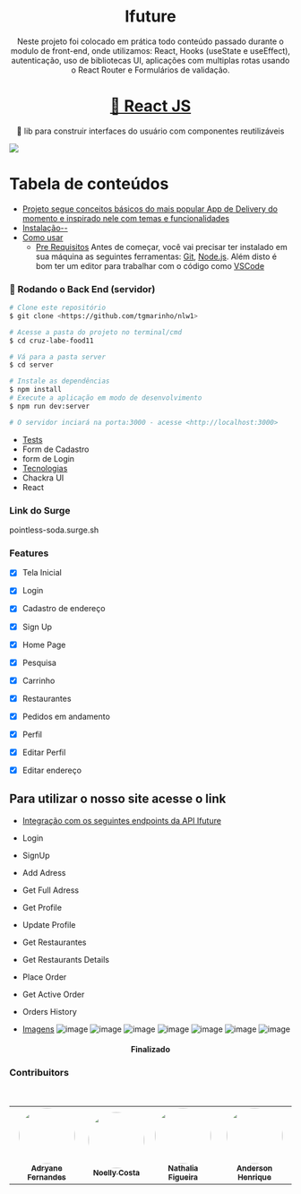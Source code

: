 
<h1 align="center">Ifuture</h1>

<p align="center">Neste projeto foi colocado em prática todo conteúdo passado durante o modulo de front-end, onde utilizamos:
React, Hooks (useState e useEffect), autenticação, uso de bibliotecas UI, aplicações com multiplas rotas usando o React Router e Formulários de validação.  </p>

<h1 align="center">
    <a href="https://pt-br.reactjs.org/">🔗 React JS</a>
</h1>
<p align="center">🚀 lib para construir interfaces do usuário com componentes reutilizáveis</p>

<img src="https://img.shields.io/static/v1?label=Ifuture&message=TurmaCruz&color=7159c1&style=for-the-badge&logo=ghost"/>


Tabela de conteúdos
=================
<!--ts-->
   * [Projeto segue conceitos básicos do mais popular App de Delivery do momento e inspirado nele com temas e funcionalidades ](#Sobre)
   * [Instalação-- ](#instalacao)
   * [Como usar](#como-usar)
      * [Pre Requisitos](#pre-requisitos)
     Antes de começar, você vai precisar ter instalado em sua máquina as seguintes ferramentas:
[Git](https://git-scm.com), [Node.js](https://nodejs.org/en/). 
Além disto é bom ter um editor para trabalhar com o código como [VSCode](https://code.visualstudio.com/)

### 🎲 Rodando o Back End (servidor)

```bash
# Clone este repositório
$ git clone <https://github.com/tgmarinho/nlw1>

# Acesse a pasta do projeto no terminal/cmd
$ cd cruz-labe-food11

# Vá para a pasta server
$ cd server

# Instale as dependências
$ npm install
# Execute a aplicação em modo de desenvolvimento
$ npm run dev:server

# O servidor inciará na porta:3000 - acesse <http://localhost:3000>
```

   * [Tests](#testes)
   * Form de Cadastro
   *  form de Login
   * [Tecnologias](#tecnologias)
   * Chackra UI
   * React

   ### Link do Surge
pointless-soda.surge.sh


   ### Features

- [x] Tela Inicial
- [x] Login
- [x] Cadastro de endereço
- [x] Sign Up
- [x] Home Page
- [x] Pesquisa
- [x] Carrinho
- [x] Restaurantes
- [x] Pedidos em andamento
- [x] Perfil
- [x] Editar Perfil
- [x] Editar endereço


## Para utilizar o nosso site acesse o link


   * [Integração com os seguintes endpoints  da API Ifuture](#integração)
   * Login
   * SignUp
   * Add Adress
   * Get Full Adress
   * Get Profile
   * Update Profile
   * Get Restaurantes
   * Get Restaurants Details
   * Place Order
   * Get Active Order
   * Orders History

   * [Imagens](#Imagens)
 ![image](https://user-images.githubusercontent.com/59965675/117597248-91021c00-b11b-11eb-9be7-a908bcdc57ff.png)
 ![image](https://user-images.githubusercontent.com/59965675/117597289-a2e3bf00-b11b-11eb-82b2-c82fa050de44.png)
 ![image](https://user-images.githubusercontent.com/59965675/117597351-c73f9b80-b11b-11eb-9b74-799ff47c0ef7.png)
 ![image](https://user-images.githubusercontent.com/59965675/117597401-e4746a00-b11b-11eb-9946-b2244e62232d.png)
 ![image](https://user-images.githubusercontent.com/59965675/117597527-256c7e80-b11c-11eb-864e-9bcb404ac957.png)
 ![image](https://user-images.githubusercontent.com/59965675/117597567-387f4e80-b11c-11eb-8851-465e9bf37ca2.png)
 ![image](https://user-images.githubusercontent.com/59965675/117597601-4c2ab500-b11c-11eb-864b-6d2f9fab4326.png)
 





<h4 align="center"> 
Finalizado
</h4>

### Contribuitors
<br />
<table>
  <tr>
    <td align="center"><a href="https://github.com/adryanefernandes"><img style="border-radius: 50%;" src="https://avatars.githubusercontent.com/u/76170319?s=400&u=c79a37b29d25709e380c64ae9d9432b35f72638e&v=4" width="100px;" alt=""/><br /><sub><b>Adryane Fernandes</b></sub></a><br />
    <td align="center"><a href="https://github.com/NoellyCosta"><img style="border-radius: 50%;" src="https://avatars.githubusercontent.com/u/59965675?v=4" width="100px;" alt=""/><br /><sub><b>Noelly Costa</b></sub></a><br />
    <td align="center"><a href="https://github.com/NtFigueira"><img style="border-radius: 50%;" src="https://avatars.githubusercontent.com/u/77118438?v=4" width="100px;" alt=""/><br /><sub><b>Nathalia Figueira</b></sub></a><br />
    <td align="center"><a href="https://github.com/tandersonf92"><img style="border-radius: 50%;" src="https://avatars.githubusercontent.com/u/53446211?v=4" width="100px;" alt=""/><br /><sub><b>Anderson Henrique</b></sub></a><br />
  </tr>
</table>


<!--te-->






